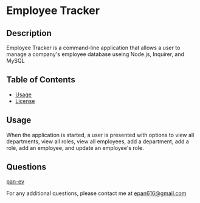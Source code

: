 # Employee Tracker


## Description

Employee Tracker is a command-line application that allows a user to manage a company's employee database useing Node.js, Inquirer, and MySQL

## Table of Contents
  - [Usage](#usage)
  - [License](#license)

## Usage

When the application is started, a user is presented with options to view all departments, view all roles, view all employees, add a department, add a role, add an employee, and update an employee's role. 

## Questions

[pan-ev](https://github.com/pan-ev)   
   

For any additional questions, please contact me at epan616@gmail.com
